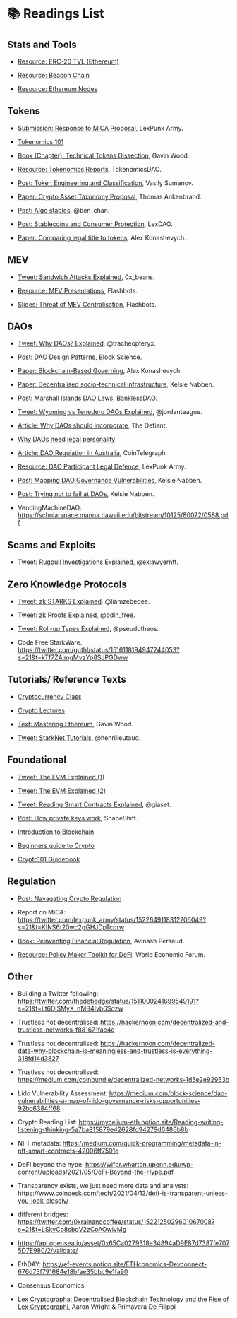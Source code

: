 # 📚 Readings List

## Stats and Tools

- [Resource: ERC-20 TVL (Ethereum)](https://ultrasound.money)

- [Resource: Beacon Chain](https://twitter.com/superphiz/status/1512770843285327875?s=21&t=RMgFuOl3LvGBK1rwFC_51Q)

- [Resource: Ethereum Nodes](https://www.ethernodes.org)


## Tokens
- [Submission: Response to MiCA Proposal](https://github.com/LeXpunK-Army/MiCA-GUIDANCE/blob/main/LexPunkMiCAReport.pdf), LexPunk Army. 

- [Tokenomics 101](https://every.to/almanack/tokenomics-101)

- [Book (Chapter): Technical Tokens Dissection](https://github.com/ethereumbook/ethereumbook/blob/develop/10tokens.asciidoc), Gavin Wood. 

- [Resource: Tokenomics Reports](https://tokenomicsdao.com/), TokenomicsDAO. 

- [Post: Token Engineering and Classification](https://ahitchhikers.substack.com/p/how-can-we-understand-and-classify), Vasily Sumanov. 

- [Paper: Crypto Asset Taxonomy Proposal](https://www.researchgate.net/publication/342262387_Proposal_for_a_Comprehensive_Crypto_Asset_Taxonomy), Thomas Ankenbrand.

- [Post: Algo stables](https://twitter.com/ben_chain/status/1524065802772787201?s=21&t=jJI5k159T7uIvAwzDx6w2g), @ben_chan.

- [Post: Stablecoins and Consumer Protection](https://lexdao.substack.com/p/stable-act-a-legal-engineers-perspective?s=r), LexDAO.

- [Paper: Comparing legal title to tokens](https://doi.org/10.1007/978-3-662-58820-8_23), Alex Konashevych.


## MEV

- [Tweet: Sandwich Attacks Explained](https://twitter.com/0x_beans/status/1505181554351378439?s=21), 0x_beans.

- [Resource: MEV Presentations](https://flashbots.notion.site/flashbots/mev-day-836f88806995412dabc1c7bb7ce4e830), Flashbots.

- [Slides: Threat of MEV Centralisation](https://docs.google.com/presentation/d/10I5nDokdO_KR94way-QfcD8ucroOLkHczSMOBWUMYME/edit#slide=id.p), Flashbots.  


## DAOs

- [Tweet: Why DAOs? Explained](https://twitter.com/tracheopteryx/status/1511000392552763399?s=21&t=6T-CG-32b7g-VBnH5RzN4A), @tracheopteryx.
 
- [Post: DAO Design Patterns](https://medium.com/block-science/dao-design-patterns-1193a694fb55), Block Science.

- [Paper: Blockchain-Based Governing](https://www.researchgate.net/profile/Yousef-Forti-2/publication/317638956_A_New_Model_for_E-Government_in_Local_Level_Administrations/links/5945306fa6fdccb93ab86fe6/A-New-Model-for-E-Government-in-Local-Level-Administrations.pdf#page=96), Alex Konashevych.

- [Paper: Decentralised socio-technical infrastructure](https://kelsienabben.substack.com/p/towards-a-model-of-resilience-in), Kelsie Nabben.

- [Post: Marshall Islands DAO Laws](https://banklessdao.substack.com/p/legal-entity-solutions-for-daos-decentralized?s=r), BanklessDAO. 

- [Tweet: Wyoming vs Tenedero DAOs Explained](https://twitter.com/jordanteague/status/1512074309346332674?s=21&t=B39F463eL-n-hOiRfTDGmQ), @jordanteague. 

- [Article: Why DAOs should incorporate](https://thedefiant.io/daos-unlimited-liability-risks/), The Defiant.

- [Why DAOs need legal personality](https://unchainedpodcast.com/can-a-dao-go-to-court-according-to-two-dao-legal-experts-probably/)

- [Article: DAO Regulation in Australia](https://cointelegraph.com/news/dao-regulation-in-australia-issues-and-solutions-part-1), CoinTelegraph. 

- [Resource: DAO Participant Legal Defence](), LexPunk Army.

- [Post: Mapping DAO Governance Vulnerabilities](https://kelsienabben.substack.com/p/dao-vulnerabilities-a-multi-scale), Kelsie Nabben.

- [Post: Trying not to fail at DAOs](https://kelsienabben.substack.com/p/experiments-in-algorithmic-governance), Kelsie Nabben.

- VendingMachineDAO: https://scholarspace.manoa.hawaii.edu/bitstream/10125/80072/0588.pdf


## Scams and Exploits

- [Tweet: Rugpull Investigations Explained](https://twitter.com/exlawyernft/status/1507194315675643925?s=21), @exlawyernft. 


## Zero Knowledge Protocols
         
- [Tweet: zk STARKS Explained](https://twitter.com/liamzebedee/status/1515985033856974851?s=21&t=kVDH-P-3pLilutH5iQAzeA), @liamzebedee.

- [Tweet: zk Proofs Explained](https://twitter.com/odin_free/status/1501914340986871813?s=21&t=kVDH-P-3pLilutH5iQAzeA), @odin_free. 

- [Tweet: Roll-up Types Explained](https://twitter.com/pseudotheos/status/1514242023171125249?s=21&t=ohcaoUjCc02tZK2l_0WhFA), @pseudotheos.

- Code Free StarkWare. https://twitter.com/guthl/status/1516118194947244053?s=21&t=kTf7ZAimgMvzYp8SJPGDww


## Tutorials/ Reference Texts
- [Cryptocurrency Class](https://cryptocurrencyclass.github.io)

- [Crypto Lectures](Cryptolectures.io)

- [Text: Mastering Ethereum](https://github.com/ethereumbook/ethereumbook), Gavin Wood.

- [Tweet: StarkNet Tutorials](https://twitter.com/henrilieutaud/status/1514875761685151755?s=21&t=kVDH-P-3pLilutH5iQAzeA), @henrilieutaud.


## Foundational

- [Tweet: The EVM Explained (1)](https://twitter.com/noxx3xxon/status/1498012273201360908?s=21)

- [Tweet: The EVM Explained (2)](https://twitter.com/bensparks_/status/1513238520575537162?s=21&t=YCknE7QLcrNUUL2MBWIDRQ)

- [Tweet: Reading Smart Contracts Explained](https://twitter.com/giaset/status/1480684584253542404?s=21), @giaset. 

- [Post: How private keys work](https://shapeshift.com/library/unlocking-the-mysteries-of-private-keys), ShapeShift. 

- [Introduction to Blockchain](https://bitsonblocks.net/2015/09/09/gentle-introduction-blockchain-technology/)

- [Beginners guide to Crypto](https://twitter.com/tayvano_/status/1509380091184246784?s=21&t=_fY0rl40t5Jq3jz1CHVNHg)

- [Crypto101 Guidebook](https://cryptocanal.org/wp-content/uploads/2021/12/Crypto-101-Guidebook-.pdf)


## Regulation

- [Post: Navagating Crypto Regulation](https://calblockchain.mirror.xyz/2jApCnHJElssho7cgZ6YXVVzkFV_AfpXttD_KBhq8TI)

- Report on MiCA: https://twitter.com/lexpunk_army/status/1522649118312706049?s=21&t=KINS6t20wc2gGHJDpTcdrw

- [Book: Reinventing Financial Regulation](), Avinash Persaud.

- [Resource: Policy Maker Toolkit for DeFi](https://www3.weforum.org/docs/WEF_DeFi_Policy_Maker_Toolkit_2021.pdf), World Economic Forum. 


## Other

- Building a Twitter following: https://twitter.com/thedefiedge/status/1511009241699549191?s=21&t=Lt6DlSMyX_nMB4Ivb6Sdzw

- Trustless not decentralised: https://hackernoon.com/decentralized-and-trustless-networks-f881671fae4e

- Trustless not decentralised: https://hackernoon.com/decentralized-data-why-blockchain-is-meaningless-and-trustless-is-everything-318fd14d3827

- Trustless not decentralised: https://medium.com/coinbundle/decentralized-networks-1d5e2e92953b

- Lido Vulnerability Assessment: https://medium.com/block-science/dao-vulnerabilities-a-map-of-lido-governance-risks-opportunities-92bc6384ff68

- Crypto Reading List: https://mycelium-eth.notion.site/Reading-writing-listening-thinking-5a7ba815879e42628fd94279d6486b8b

- NFT metadata: https://medium.com/quick-programming/metadata-in-nft-smart-contracts-42006ff7501e

- DeFI beyond the hype: https://wifpr.wharton.upenn.edu/wp-content/uploads/2021/05/DeFi-Beyond-the-Hype.pdf

- Transparency exists, we just need more data and analysts: https://www.coindesk.com/tech/2021/04/13/defi-is-transparent-unless-you-look-closely/

- different bridges: https://twitter.com/0xrainandcoffee/status/1522125029601067008?s=21&t=LSkyCo8sbqV2zCoAOwivMg

- https://api.opensea.io/asset/0x65Ca0279318e34894aD9E87d7387fe7075D7E980/2/validate/ 

- EthDAY: https://ef-events.notion.site/ETHconomics-Devconnect-676d73f791684e18bfae35bbc9e1fa90

- Consensus Economics.

- [Lex Cryptographa: Decentralised Blockchain Technology and the Rise of Lex Cryptographi](https://deliverypdf.ssrn.com/delivery.php?ID=103001127120086069090073119091074064054034061037083025066004086010002124023064009120098060061014119026053121091072083096083126041004031050048093066006094096100028098042059073027083006102065001023088086123117024096003118126076028010012097101112015093082&EXT=pdf&INDEX=TRUE), Aaron Wright & Primavera De Filippi



